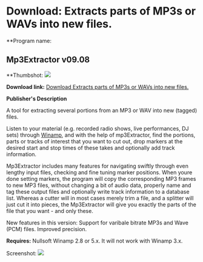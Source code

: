 # Download: Extracts parts of MP3s or WAVs into new files.

**Program name: 

## Mp3Extractor v09.08

  
**Thumbshot: ![](http://www.freewarefiles.com/screenshot/mp3_extract1_md.gif)   
  
**Download link:** [Download Extracts parts of MP3s or WAVs into new files.](http://freewares.boysofts.com/Mp3Extractor_program_6960.html)  
  


**Publisher's Description**  
  


A tool for extracting several portions from an MP3 or WAV into new (tagged) files. 

Listen to your material (e.g. recorded radio shows, live performances, DJ sets) through [Winamp](http://www.freewarefiles.com/Winamp-Full_program_459.html), and with the help of mp3Extractor, find the portions, parts or tracks of interest that you want to cut out, drop markers at the desired start and stop times of these takes and optionally add track information. 

Mp3Extractor includes many features for navigating swiftly through even lengthy input files, checking and fine tuning marker positions. When youre done setting markers, the program will copy the corresponding MP3 frames to new MP3 files, without changing a bit of audio data, properly name and tag these output files and optionally write track information to a database list. Whereas a cutter will in most cases merely trim a file, and a splitter will just cut it into pieces, the Mp3Extractor will give you exactly the parts of the file that you want - and only these. 

New features in this version: Support for varibale bitrate MP3s and Wave (PCM) files. Improved precision. 

**Requires:** Nullsoft Winamp 2.8 or 5.x. It will not work with Winamp 3.x.

  
  
Screenshot: ![](http://www.freewarefiles.com/screenshot/mp3_extract1.gif)
